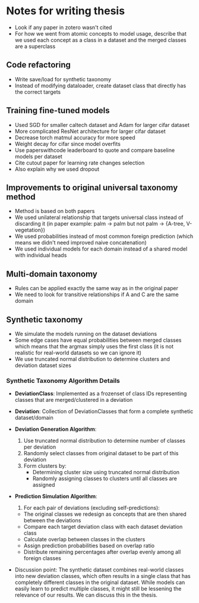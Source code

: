 # Notes for writing thesis

- Look if any paper in zotero wasn't cited
- For how we went from atomic concepts to model usage, describe that we used each concept as a class in a dataset and the merged classes are a superclass

## Code refactoring

- Write save/load for synthetic taxonomy
- Instead of modifying dataloader, create dataset class that directly has the correct targets

## Training fine-tuned models

- Used SGD for smaller caltech dataset and Adam for larger cifar dataset
- More complicated ResNet architecture for larger cifar dataset
- Decrease torch matmul accuracy for more speed
- Weight decay for cifar since model overfits
- Use paperswithcode leaderboard to quote and compare baseline models per dataset
- Cite cutout paper for learning rate changes selection
- Also explain why we used dropout

## Improvements to original universal taxonomy method

- Method is based on both papers
- We used unilateral relationship that targets universal class instead of discarding it (in paper example: palm -> palm but not palm -> {A-tree, V-vegetation})
- We used probabilities instead of most common foreign prediction (which means we didn't need improved naive concatenation)
- We used individual models for each domain instead of a shared model with individual heads

## Multi-domain taxonomy

- Rules can be applied exactly the same way as in the original paper
- We need to look for transitive relationships if A and C are the same domain

## Synthetic taxonomy

- We simulate the models running on the dataset deviations
- Some edge cases have equal probabilities between merged classes which means that the argmax simply uses the first class (it is not realistic for real-world datasets so we can ignore it)
- We use truncated normal distribution to determine clusters and deviation dataset sizes

### Synthetic Taxonomy Algorithm Details

- **DeviationClass**: Implemented as a frozenset of class IDs representing classes that are merged/clustered in a deviation
- **Deviation**: Collection of DeviationClasses that form a complete synthetic dataset/domain
- **Deviation Generation Algorithm**:
  1. Use truncated normal distribution to determine number of classes per deviation
  2. Randomly select classes from original dataset to be part of this deviation
  3. Form clusters by:
     - Determining cluster size using truncated normal distribution
     - Randomly assigning classes to clusters until all classes are assigned
  
- **Prediction Simulation Algorithm**:
  1. For each pair of deviations (excluding self-predictions):
  - The original classes we redesign as concepts that are then shared between the deviations
  - Compare each target deviation class with each dataset deviation class
  - Calculate overlap between classes in the clusters
  - Assign prediction probabilities based on overlap ratio
  - Distribute remaining percentages after overlap evenly among all foreign classes
- Discussion point: The synthetic dataset combines real-world classes into new deviation classes, which often results in a single class that has completely different classes in the original dataset. While models can easily learn to predict multiple classes,
it might still be lessening the relevance of our results. We can discuss this in the thesis.
